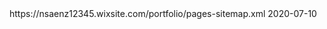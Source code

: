 <sitemapindex xmlns="http://www.sitemaps.org/schemas/sitemap/0.9">
<sitemap>
<loc>
https://nsaenz12345.wixsite.com/portfolio/pages-sitemap.xml
</loc>
<lastmod>2020-07-10</lastmod>
</sitemap>
</sitemapindex>
